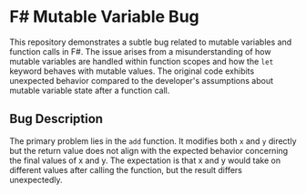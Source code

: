 # F# Mutable Variable Bug

This repository demonstrates a subtle bug related to mutable variables and function calls in F#.  The issue arises from a misunderstanding of how mutable variables are handled within function scopes and how the `let` keyword behaves with mutable values.  The original code exhibits unexpected behavior compared to the developer's assumptions about mutable variable state after a function call.

## Bug Description
The primary problem lies in the `add` function.  It modifies both `x` and `y` directly but the return value does not align with the expected behavior concerning the final values of x and y. The expectation is that x and y would take on different values after calling the function, but the result differs unexpectedly.